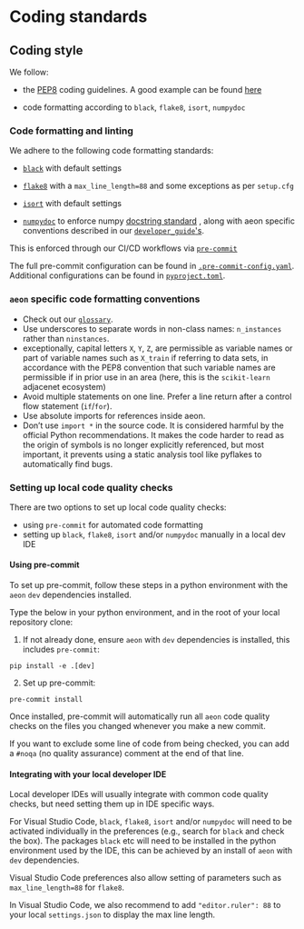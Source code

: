 # Coding standards

## Coding style

We follow:

* the [PEP8](https://www.python.org/dev/peps/pep-0008/) coding guidelines. A good example can be found [here](https://gist.github.com/nateGeorge/5455d2c57fb33c1ae04706f2dc4fee01)

* code formatting according to `black`, `flake8`, `isort`, `numpydoc`

### Code formatting and linting

We adhere to the following code formatting standards:

* [`black`](https://black.readthedocs.io/en/stable/) with default settings

* [`flake8`](https://flake8.pycqa.org/en/latest/) with a `max_line_length=88` and
  some exceptions as per `setup.cfg`

* [`isort`](https://isort.readthedocs.io/en/latest/) with default settings

* [`numpydoc`](https://numpydoc.readthedocs.io/en/latest/format.html) to enforce numpy [docstring standard](https://numpydoc.readthedocs.io/en/latest/format.html#docstring-standard>) , along with aeon specific conventions described in our [`developer_guide`'s](https://github.com/aeon-toolkit/aeon/tree/main/docs/developer_guide).

This is enforced through our CI/CD workflows via [`pre-commit`](https://pre-commit.com/)

The full pre-commit configuration can be found in [`.pre-commit-config.yaml`](https://github.com/aeon-toolkit/aeon/blob/main/.pre-commit-config.yaml). Additional configurations can be found in [`pyproject.toml`](https://github.com/aeon-toolkit/aeon/blob/main/pyproject.toml).

### `aeon` specific code formatting conventions

- Check out our [`glossary`](https://www.aeon-toolkit.org/en/stable/glossary.html).
- Use underscores to separate words in non-class names: `n_instances` rather than `ninstances`.
- exceptionally, capital letters `X`, `Y`, `Z`, are permissible as variable names or part of variable names such as `X_train` if referring to data sets, in accordance with the PEP8 convention that such variable names are permissible if in prior use in an area (here, this is the `scikit-learn` adjacenet ecosystem)
- Avoid multiple statements on one line. Prefer a line return after a control flow statement (`if`/`for`).
- Use absolute imports for references inside aeon.
- Don’t use `import *` in the source code. It is considered harmful by the official Python recommendations. It makes the code harder to read as the origin of symbols is no longer explicitly referenced, but most important, it prevents using a static analysis tool like pyflakes to automatically find bugs.

### Setting up local code quality checks

There are two options to set up local code quality checks:

* using `pre-commit` for automated code formatting
* setting up `black`, `flake8`, `isort` and/or `numpydoc` manually in a local dev IDE

#### Using pre-commit

To set up pre-commit, follow these steps in a python environment with the `aeon` `dev` dependencies installed.

Type the below in your python environment, and in the root of your local repository clone:

1. If not already done, ensure `aeon` with `dev` dependencies is installed, this includes `pre-commit`:

```{code-block} powershell
pip install -e .[dev]
```
2. Set up pre-commit:

```{code-block} powershell
pre-commit install
```
Once installed, pre-commit will automatically run all `aeon` code quality checks on the files you changed whenever you make a new commit.

If you want to exclude some line of code from being checked, you can add a `#noqa` (no quality assurance) comment at the end of that line.

#### Integrating with your local developer IDE

Local developer IDEs will usually integrate with common code quality checks, but need setting them up in IDE specific ways.

For Visual Studio Code, `black`, `flake8`, `isort` and/or `numpydoc` will need to be activated individually in the preferences (e.g., search for `black` and check the box). The packages `black` etc will need to be installed in the python environment used by the IDE, this can be achieved by an install of `aeon` with `dev` dependencies.

Visual Studio Code preferences also allow setting of parameters such as `max_line_length=88` for `flake8`.

In Visual Studio Code, we also recommend to add `"editor.ruler": 88` to your local `settings.json` to display the max line length.
